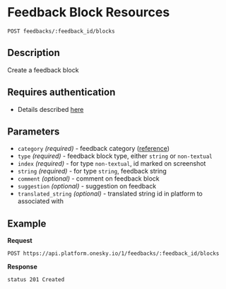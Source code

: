 # Feedback Block Resources
    POST feedbacks/:feedback_id/blocks

## Description
Create a feedback block

## Requires authentication
- Details described [here](/README.md#authentication)

## Parameters
- `category` _(required)_ - feedback category ([reference](/reference/feedbacks/blocks/category.md))
- `type` _(required)_ - feedback block type, either `string` or `non-textual`
- `index` _(required)_ - for type `non-textual`, id marked on screenshot
- `string` _(required)_ - for type `string`, feedback string
- `comment` _(optional)_ - comment on feedback block
- `suggestion` _(optional)_ - suggestion on feedback
- `translated_string` _(optional)_ - translated string id in platform to associated with

## Example
**Request**

    POST https://api.platform.onesky.io/1/feedbacks/:feedback_id/blocks

**Response**
```
status 201 Created
```
